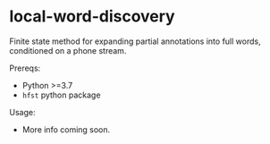 # local-word-discovery
Finite state method for expanding partial annotations into full words, conditioned on a phone stream.

Prereqs:
- Python >=3.7
- `hfst` python package

Usage:
- More info coming soon.